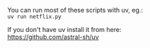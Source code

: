 
You can run most of these scripts with uv, eg.:   
`uv run netflix.py`

If you don't have uv install it from here:  
https://github.com/astral-sh/uv 
